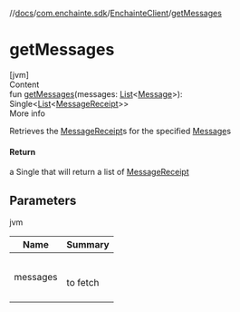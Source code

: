 //[docs](../../index.md)/[com.enchainte.sdk](../index.md)/[EnchainteClient](index.md)/[getMessages](get-messages.md)



# getMessages  
[jvm]  
Content  
fun [getMessages](get-messages.md)(messages: [List](https://kotlinlang.org/api/latest/jvm/stdlib/kotlin.collections/-list/index.html)<[Message](../../com.enchainte.sdk.message.domain/-message/index.md)>): Single<[List](https://kotlinlang.org/api/latest/jvm/stdlib/kotlin.collections/-list/index.html)<[MessageReceipt](../../com.enchainte.sdk.message.domain/-message-receipt/index.md)>>  
More info  


Retrieves the [MessageReceipt](../../com.enchainte.sdk.message.domain/-message-receipt/index.md)s for the specified [Message](../../com.enchainte.sdk.message.domain/-message/index.md)s



#### Return  


a Single that will return a list of [MessageReceipt](../../com.enchainte.sdk.message.domain/-message-receipt/index.md)



## Parameters  
  
jvm  
  
|  Name|  Summary| 
|---|---|
| <a name="com.enchainte.sdk/EnchainteClient/getMessages/#kotlin.collections.List[com.enchainte.sdk.message.domain.Message]/PointingToDeclaration/"></a>messages| <a name="com.enchainte.sdk/EnchainteClient/getMessages/#kotlin.collections.List[com.enchainte.sdk.message.domain.Message]/PointingToDeclaration/"></a><br><br>to fetch<br><br>
  
  



